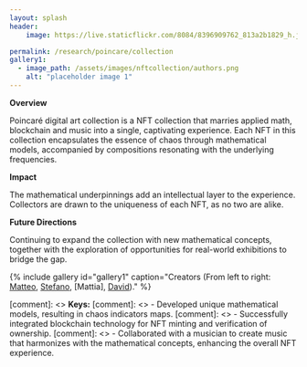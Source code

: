```yaml
---
layout: splash
header:
    image: https://live.staticflickr.com/8084/8396909762_813a2b1829_h.jpg

permalink: /research/poincare/collection
gallery1:
  - image_path: /assets/images/nftcollection/authors.png
    alt: "placeholder image 1"
---
```


**Overview**  

Poincaré digital art collection is a NFT collection that marries applied math, blockchain and music into a single, captivating experience. Each NFT in this collection encapsulates the essence of chaos through mathematical models, accompanied by compositions resonating with the underlying frequencies. 

**Impact**  

The mathematical underpinnings add an intellectual layer to the experience.  
Collectors are drawn to the uniqueness of each NFT, as no two are alike.

**Future Directions**  

Continuing to expand the collection with new mathematical concepts, together with the exploration of opportunities for real-world exhibitions to bridge the gap.

{% include gallery id="gallery1" caption="Creators (From left to right: [Matteo](test), [Stefano](test), [Mattia], [David](test))." %}

[comment]: <>  **Keys:**
[comment]: <>  - Developed unique mathematical models, resulting in chaos indicators maps.
[comment]: <>  - Successfully integrated blockchain technology for NFT minting and verification of ownership.
[comment]: <>  - Collaborated with a musician to create music that harmonizes with the mathematical concepts, enhancing the overall NFT experience.